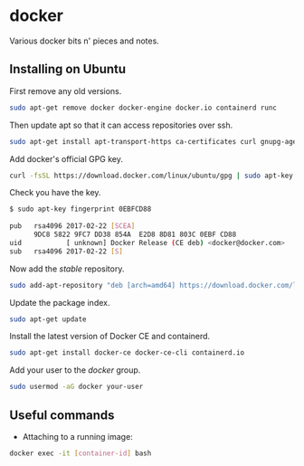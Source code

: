 # docker
Various docker bits n' pieces and notes.

## Installing on Ubuntu
First remove any old versions.
```bash
sudo apt-get remove docker docker-engine docker.io containerd runc
```
Then update apt so that it can access repositories over ssh.
```bash
sudo apt-get install apt-transport-https ca-certificates curl gnupg-agent software-properties-common
```
Add docker's official GPG key.
```bash
curl -fsSL https://download.docker.com/linux/ubuntu/gpg | sudo apt-key add -
```
Check you have the key.
```bash
$ sudo apt-key fingerprint 0EBFCD88
    
pub   rsa4096 2017-02-22 [SCEA]
      9DC8 5822 9FC7 DD38 854A  E2D8 8D81 803C 0EBF CD88
uid           [ unknown] Docker Release (CE deb) <docker@docker.com>
sub   rsa4096 2017-02-22 [S]
```
Now add the *stable* repository.
```bash
sudo add-apt-repository "deb [arch=amd64] https://download.docker.com/linux/ubuntu $(lsb_release -cs) stable"
```
Update the package index.
```bash
sudo apt-get update
```
Install the latest version of Docker CE and containerd.
```bash
sudo apt-get install docker-ce docker-ce-cli containerd.io
```
Add your user to the *docker* group.
```bash
sudo usermod -aG docker your-user
```

## Useful commands
- Attaching to a running image:
```bash
docker exec -it [container-id] bash
```

